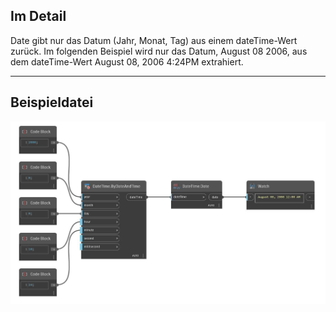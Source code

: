 ## Im Detail
Date gibt nur das Datum (Jahr, Monat, Tag) aus einem dateTime-Wert zurück. Im folgenden Beispiel wird nur das Datum, August 08 2006, aus dem dateTime-Wert August 08, 2006 4:24PM extrahiert.
___
## Beispieldatei

![Date](./DSCore.DateTime.Date_img.jpg)

